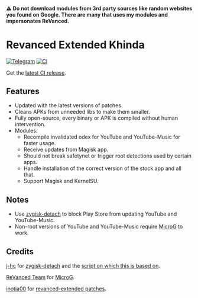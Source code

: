 #### ⚠️ Do not download modules from 3rd party sources like random websites you found on Google. There are many that uses my modules and impersonates ReVanced.

# Revanced Extended Khinda
[![Telegram](https://img.shields.io/badge/Telegram-2CA5E0?style=for-the-badge&logo=telegram&logoColor=white)](https://t.me/reavaced_extended)
[![CI](https://github.com/Ravi-Khinda/revanced-extended-khinda/actions/workflows/ci.yml/badge.svg?event=schedule)](https://github.com/Ravi-Khinda/revanced-extended-khinda/actions/workflows/ci.yml)

Get the [latest CI release](https://github.com/Ravi-Khinda/revanced-extended-khinda/releases/latest).

## Features
 * Updated with the latest versions of patches.
 * Cleans APKs from unneeded libs to make them smaller.
 * Fully open-source, every binary or APK is compiled without human intervention.
 * Modules:
     * Recompile invalidated odex for YouTube and YouTube-Music for faster usage.
     * Receive updates from Magisk app.
     * Should not break safetynet or trigger root detections used by certain apps.
     * Handle installation of the correct version of the stock app and all that.
     * Support Magisk and KernelSU.

 ## Notes
* Use [zygisk-detach](https://github.com/j-hc/zygisk-detach) to block Play Store from updating YouTube and YouTube-Music.
* Non-root versions of YouTube and YouTube-Music require [MicroG](https://github.com/ReVanced/GmsCore/releases) to work.

## Credits
[j-hc](https://github.com/j-hc) for [zygisk-detach](https://github.com/j-hc/zygisk-detach) and the [script on which this is based on](https://github.com/j-hc/revanced-magisk-module).

[ReVanced Team](https://github.com/revanced) for [MicroG](https://github.com/ReVanced/GmsCore/releases).

[inotia00](https://github.com/inotia00) for [revanced-extended patches](https://github.com/inotia00/revanced-patches).
